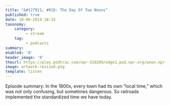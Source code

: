 ```yaml
---
title: "&#127911; #918: The Day Of Two Noons"
published: true
date: 18-06-2019 18:33
taxonomy:
    category:
         - stream
    tag:
         - podcasts
summary:
enabled: '0'
header_image: '0'
theurl: https://play.podtrac.com/npr-510289/edge1.pod.npr.org/anon.npr-mp3/npr/pmoney/2019/06/20190607_pmoney_pmpod918v2.mp3?awCollectionId=510289&awEpisodeId=730727038&orgId=1&d=1246&p=510289&story=730727038&t=podcast&e=730727038&size=19900074&ft=pod&f=510289
image: artwork-resized.png
template: listen
---
```

 
Episode summary: In the 1800s, every town had its own “local time,” which was not only confusing, but sometimes dangerous. So railroads implemented the standardized time we have today.
